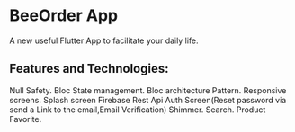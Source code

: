 # BeeOrder App

A new useful Flutter App to facilitate your daily life.

## Features and Technologies:

Null Safety.
Bloc State management.
Bloc architecture Pattern.
Responsive screens.
Splash screen
Firebase Rest Api
Auth Screen(Reset password via send a Link to the email,Email Verification)
Shimmer.
Search.
Product Favorite.

